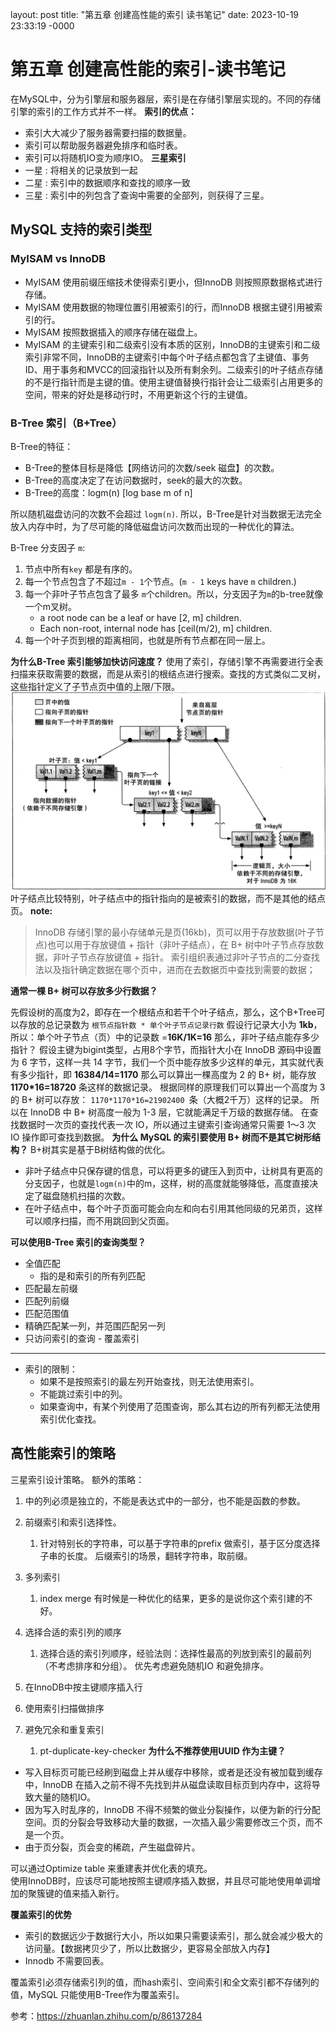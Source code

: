 layout: post
title: "第五章 创建高性能的索引 读书笔记"
date: 2023-10-19 23:33:19 -0000

# 第五章 创建高性能的索引-读书笔记
在MySQL中，分为引擎层和服务器层，索引是在存储引擎层实现的。不同的存储引擎的索引的工作方式并不一样。
**索引的优点：**
 - 索引大大减少了服务器需要扫描的数据量。
 - 索引可以帮助服务器避免排序和临时表。
 - 索引可以将随机IO变为顺序IO。
**三星索引**
 - 一星 : 将相关的记录放到一起
 - 二星 : 索引中的数据顺序和查找的顺序一致
 - 三星 : 索引中的列包含了查询中需要的全部列，则获得了三星。


## MySQL 支持的索引类型
### MyISAM vs InnoDB
-  MyISAM 使用前缀压缩技术使得索引更小，但InnoDB 则按照原数据格式进行存储。
-  MyISAM 使用数据的物理位置引用被索引的行，而InnoDB 根据主键引用被索引的行。
-  MyISAM 按照数据插入的顺序存储在磁盘上。
-  MyISAM 的主键索引和二级索引没有本质的区别，InnoDB的主键索引和二级索引非常不同，InnoDB的主键索引中每个叶子结点都包含了主键值、事务ID、用于事务和MVCC的回滚指针以及所有剩余列。二级索引的叶子结点存储的不是行指针而是主键的值。使用主键值替换行指针会让二级索引占用更多的空间，带来的好处是移动行时，不用更新这个行的主键值。
### B-Tree 索引（B+Tree）
B-Tree的特征：
 - B-Tree的整体目标是降低【网络访问的次数/seek 磁盘】的次数。
 - B-Tree的高度决定了在访问数据时，seek的最大的次数。
 - B-Tree的高度：logm(n) [log base m of n]

所以随机磁盘访问的次数不会超过 `logm(n)`.
所以，B-Tree是针对当数据无法完全放入内存中时，为了尽可能的降低磁盘访问次数而出现的一种优化的算法。

B-Tree 分支因子 `m`:
1. 节点中所有`key` 都是有序的。
2. 每一个节点包含了不超过`m - 1`个节点。(`m - 1` keys have `m` children.)
3. 每一个非叶子节点包含了最多 `m`个children。所以，分支因子为`m`的b-tree就像一个m叉树。
     -  a root node can be a leaf or have [2, m] children.
     -  Each non-root, internal node has [ceil(m/2), m] children.
4. 每一个叶子页到根的距离相同，也就是所有节点都在同一层上。

**为什么B-Tree 索引能够加快访问速度？**
使用了索引，存储引擎不再需要进行全表扫描来获取需要的数据，而是从索引的根结点进行搜索。查找的方式类似二叉树，这些指针定义了子节点页中值的上限/下限。
![截屏2022-07-01 18.27.00](media/16566702844093/%E6%88%AA%E5%B1%8F2022-07-01%2018.27.00.png)
叶子结点比较特别，叶子结点中的指针指向的是被索引的数据，而不是其他的结点页。
**note:**
>InnoDB 存储引擎的最小存储单元是页(16kb)，页可以用于存放数据(叶子节点)也可以用于存放键值 + 指针（非叶子结点），在 B+ 树中叶子节点存放数据，非叶子节点存放键值 + 指针。
> 索引组织表通过非叶子节点的二分查找法以及指针确定数据在哪个页中，进而在去数据页中查找到需要的数据；
> 

**通常一棵 B+ 树可以存放多少行数据？**

先假设树的高度为2，即存在一个根结点和若干个叶子结点，那么，这个B+Tree可以存放的总记录数为 `根节点指针数 * 单个叶子节点记录行数`
假设行记录大小为 **1kb**，所以：单个叶子节点（页）中的记录数 =**16K/1K=16**
那么，非叶子结点能存多少指针？
假设主键为bigint类型，占用8个字节，而指针大小在 InnoDB 源码中设置为 6 字节，这样一共 14 字节，我们一个页中能存放多少这样的单元，其实就代表有多少指针，即 **16384/14=1170**
那么可以算出一棵高度为 2 的 B+ 树，能存放 **1170*16=18720** 条这样的数据记录。
根据同样的原理我们可以算出一个高度为 3 的 B+ 树可以存放： `1170*1170*16=21902400 `条（大概2千万）这样的记录。
所以在 InnoDB 中 B+ 树高度一般为 1-3 层，它就能满足千万级的数据存储。
在查找数据时一次页的查找代表一次 IO，所以通过主键索引查询通常只需要 1～3 次 IO 操作即可查找到数据。
**为什么 MySQL 的索引要使用 B+ 树而不是其它树形结构？**
B+树其实是基于B树结构做的优化。
 - 非叶子结点中只保存键的信息，可以将更多的键压入到页中，让树具有更高的分支因子，也就是`logm(n)`中的m，这样，树的高度就能够降低，高度直接决定了磁盘随机扫描的次数。
 - 在叶子结点中，每个叶子页面可能会向左和向右引用其他同级的兄弟页，这样可以顺序扫描，而不用跳回到父页面。

**可以使用B-Tree 索引的查询类型？**
 - 全值匹配
     - 指的是和索引的所有列匹配
 - 匹配最左前缀
 - 匹配列前缀
 - 匹配范围值
 - 精确匹配某一列，并范围匹配另一列
 - 只访问索引的查询 - 覆盖索引

 --------
 - 索引的限制：
     - 如果不是按照索引的最左列开始查找，则无法使用索引。
     - 不能跳过索引中的列。
     - 如果查询中，有某个列使用了范围查询，那么其右边的所有列都无法使用索引优化查找。

## 高性能索引的策略
三星索引设计策略。
额外的策略：
1. 中的列必须是独立的，不能是表达式中的一部分，也不能是函数的参数。
2. 前缀索引和索引选择性。
    1. 针对特别长的字符串，可以基于字符串的prefix 做索引，基于区分度选择子串的长度。
        后缀索引的场景，翻转字符串，取前缀。
3. 多列索引
    1. index merge 有时候是一种优化的结果，更多的是说你这个索引建的不好。
    
4. 选择合适的索引列的顺序
    1. 选择合适的索引列顺序，经验法则：选择性最高的列放到索引的最前列（不考虑排序和分组）。 优先考虑避免随机IO 和避免排序。
5. 在InnoDB中按主键顺序插入行
6. 使用索引扫描做排序
7. 避免冗余和重复索引
    1. pt-duplicate-key-checker
**为什么不推荐使用UUID 作为主键？** 
- 写入目标页可能已经刷到磁盘上并从缓存中移除，或者是还没有被加载到缓存中，InnoDB 在插入之前不得不先找到并从磁盘读取目标页到内存中，这将导致大量的随机IO。
- 因为写入时乱序的，InnoDB 不得不频繁的做业分裂操作，以便为新的行分配空间。页的分裂会导致移动大量的数据，一次插入最少需要修改三个页，而不是一个页。
- 由于页分裂，页会变的稀疏，产生磁盘碎片。

可以通过Optimize table 来重建表并优化表的填充。  
使用InnoDB时，应该尽可能地按照主键顺序插入数据，并且尽可能地使用单调增加的聚簇键的值来插入新行。

**覆盖索引的优势**
 - 索引的数据远少于数据行大小，所以如果只需要读索引，那么就会减少极大的访问量。【数据拷贝少了，所以比数据少，更容易全部放入内存】
 - Innodb 不需要回表。

覆盖索引必须存储索引列的值，而hash索引、空间索引和全文索引都不存储列的值，MySQL 只能使用B-Tree作为覆盖索引。

参考：https://zhuanlan.zhihu.com/p/86137284